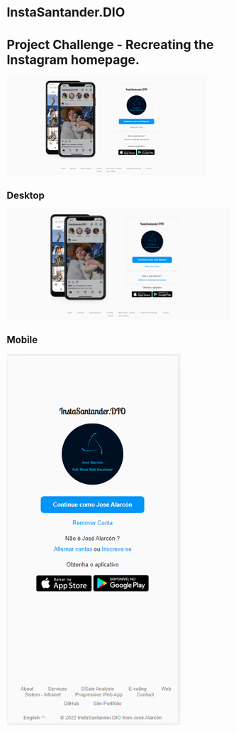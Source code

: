 # InstaSantander.DIO

# Project Challenge - Recreating the Instagram homepage.

 <img src="/assets/img/animate.gif" alt="Gif animado">
 
 ## Desktop
 
 <img src="/assets/img/main1.png" alt="Page desktop">

 ## Mobile
 
<img src="/assets/img/mobile.png" alt="Page mobile">

